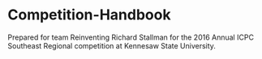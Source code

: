 # Competition-Handbook
Prepared for team Reinventing Richard Stallman for the 2016 Annual ICPC Southeast Regional competition at Kennesaw State University.